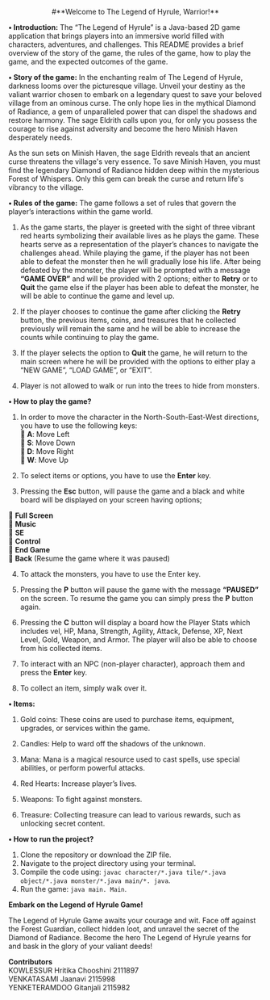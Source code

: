 <p align="center">
#**Welcome to The Legend of Hyrule, Warrior!**
</p>

**•	Introduction:**
The “The Legend of Hyrule” is a Java-based 2D game application that brings players into an immersive world filled with characters, adventures, and challenges.  This README provides a brief overview of the story of the game, the rules of the game, how to play the game, and the expected outcomes of the game.

**•	Story of the game:**
In the enchanting realm of The Legend of Hyrule, darkness looms over the picturesque village. Unveil your destiny as the valiant warrior chosen to embark on a legendary quest to save your beloved village from an ominous curse. The only hope lies in the mythical Diamond of Radiance, a gem of unparalleled power that can dispel the shadows and restore harmony. The sage Eldrith calls upon you, for only you possess the courage to rise against adversity and become the hero Minish Haven desperately needs.

As the sun sets on Minish Haven, the sage Eldrith reveals that an ancient curse threatens the village's very essence. To save Minish Haven, you must find the legendary Diamond of Radiance hidden deep within the mysterious Forest of Whispers. Only this gem can break the curse and return life's vibrancy to the village.

**•	Rules of the game:**
The game follows a set of rules that govern the player’s interactions within the game world.

1.	As the game starts, the player is greeted with the sight of three vibrant red hearts symbolizing their available lives as he plays the game.  These hearts serve as a representation of the player’s chances to navigate the challenges ahead.  While playing the game, if the player has not been able to defeat the monster then he will gradually lose his life.  After being defeated by the monster, the player will be prompted with a message **“GAME OVER”** and will be provided with 2 options; either to **Retry** or to **Quit** the game else if the player has been able to defeat the monster, he will be able to continue the game and level up.

2.	If the player chooses to continue the game after clicking the **Retry** button, the previous items, coins, and treasures that he collected previously will remain the same and he will be able to increase the counts while continuing to play the game.


3.	If the player selects the option to **Quit** the game, he will return to the main screen where he will be provided with the options to either play a “NEW GAME”, “LOAD GAME”, or “EXIT”.


4.	Player is not allowed to walk or run into the trees to hide from monsters.


**•	How to play the game?**
1.	In order to move the character in the North-South-East-West directions, you have to use the following keys:<br>
	**A**: Move Left<br>
	**S**: Move Down<br>
	**D**: Move Right<br>
	**W**: Move Up<br>

2.	To select items or options, you have to use the **Enter** key.

3.	Pressing the **Esc** button, will pause the game and a black and white board will be displayed on your screen having options; <br>

	**Full Screen**<br>
	**Music**<br>
	**SE**<br>
	**Control**<br>
	**End Game**<br>
	**Back** (Resume the game where it was paused)<br>

4.	To attack the monsters, you have to use the Enter key.

5.	Pressing the **P** button will pause the game with the message **“PAUSED”** on the screen.  To resume the game you can simply press the **P** button again.

6.	Pressing the **C** button will display a board how the Player Stats which includes vel, HP, Mana, Strength, Agility, Attack, Defense, XP, Next Level, Gold, Weapon, and Armor.  The player will also be able to choose from his collected items.

7.	To interact with an NPC (non-player character), approach them and press the **Enter** key.

8.	To collect an item, simply walk over it.

**•	Items:**

1.	Gold coins: These coins are used to purchase items, equipment, upgrades, or services within the game.

2.	Candles: Help to ward off the shadows of the unknown.

3.	Mana: Mana is a magical resource used to cast spells, use special abilities, or perform         powerful attacks.

4.	Red Hearts: Increase player’s lives.

5.	Weapons: To fight against monsters.

6.	Treasure: Collecting treasure can lead to various rewards, such as unlocking secret content.

**•	How to run the project?**
1. Clone the repository or download the ZIP file.
2. Navigate to the project directory using your terminal.
3. Compile the code using: `javac character/*.java tile/*.java object/*.java monster/*.java main/*. java`.
4. Run the game: `java main. Main`.

**Embark on the Legend of Hyrule Game!**

The Legend of Hyrule Game awaits your courage and wit. Face off against the Forest Guardian, collect hidden loot, and unravel the secret of the Diamond of Radiance. Become the hero The Legend of Hyrule yearns for and bask in the glory of your valiant deeds!

**Contributors**<br>
KOWLESSUR Hritika Chooshini	2111897<br>
VENKATASAMI Jaanavi		    2115998<br>
YENKETERAMDOO Gitanjali	    2115982<br>

